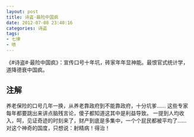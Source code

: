 ```yaml
---
layout: post
title: 诗盗·最险中国疯
date: 2012-07-08 23:40:16
categories: 诗盗
tags:
- 七律
- 喷
---
```

《#诗盗#·最险中国疯》：宣传口号十年坑，砖家年年显神能。最恨官式统计学，道降德衰中国疯。

## 注解
养老保险的口号几年一换，从养老靠政府到不能靠政府，十分坑爹……
这些专家每年都要跳出来讲点脑残言论，傻子都知道这其中是利益导致。
一提到人均收入，呵，见证奇迹的时刻来了，财产到底是多集中，一个个屁民都被平均了……
对这个神奇的国度，只想说：射精病！得治！
